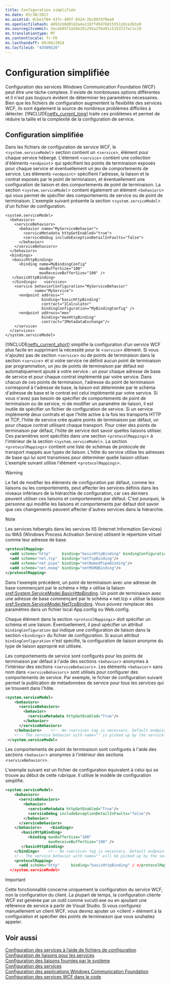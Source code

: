 ```yaml
---
title: Configuration simplifiée
ms.date: 03/30/2017
ms.assetid: dcbe1f84-437c-495f-9324-2bc09fd79ea9
ms.openlocfilehash: 4893cb0d01d2a4a11bffd94768155512dce263a9
ms.sourcegitcommit: 2eceb05f1a5bb261291a1f6a91c5153727ac1c19
ms.translationtype: MT
ms.contentlocale: fr-FR
ms.lasthandoff: 09/04/2018
ms.locfileid: "43509520"
---
```

# <a name="simplified-configuration"></a>Configuration simplifiée
Configuration des services Windows Communication Foundation (WCF) peut être une tâche complexe. Il existe de nombreuses options différentes et il n'est pas toujours évident de déterminer les paramètres nécessaires. Bien que les fichiers de configuration augmentent la flexibilité des services WCF, ils sont également la source de nombreux problèmes difficiles à détecter. [!INCLUDE[netfx_current_long](../../../includes/netfx-current-long-md.md)] traite ces problèmes et permet de réduire la taille et la complexité de la configuration de service.  
  
## <a name="simplified-configuration"></a>Configuration simplifiée  
 Dans les fichiers de configuration de service WCF, le <`system.serviceModel`> section contient un <`service`>, élément pour chaque service hébergé. L'élément <`service`> contient une collection d'éléments <`endpoint`> qui spécifient les points de terminaison exposés pour chaque service et éventuellement un jeu de comportements de service. Les éléments <`endpoint`> spécifient l'adresse, la liaison et le contrat exposés par le point de terminaison, et éventuellement une configuration de liaison et des comportements de point de terminaison. La section <`system.serviceModel`> contient également un élément <`behaviors`> qui vous permet de spécifier des comportements de service ou de point de terminaison. L'exemple suivant présente la section <`system.serviceModel`> d'un fichier de configuration.  
  
```  
<system.serviceModel>  
  <behaviors>  
    <serviceBehaviors>  
      <behavior name="MyServiceBehavior">  
        <serviceMetadata httpGetEnabled="true">  
        <serviceDebug includeExceptionDetailInFaults="false">  
      </behavior>  
    </serviceBehaviors>  
  </behaviors>  
  <bindings>  
   <basicHttpBinding>  
      <binding name=MyBindingConfig"  
               maxBufferSize="100"  
               maxReceiveBufferSize="100" />  
   </basicHttpBinding>  
   </bindings>   <services>  
    <service behaviorConfiguration="MyServiceBehavior"  
             name="MyService">  
      <endpoint address=""  
                binding="basicHttpBinding"  
                contract="ICalculator"  
                bindingConfiguration="MyBindingConfig" />  
      <endpoint address="mex"  
                binding="mexHttpBinding"  
                contract="IMetadataExchange"/>  
    </service>  
  </services>  
</system.serviceModel>  
```  
  
 [!INCLUDE[netfx_current_short](../../../includes/netfx-current-short-md.md)] simplifie la configuration d’un service WCF plus facile en supprimant la nécessité pour le <`service`> élément. Si vous n'ajoutez pas de section <`service`> ou de points de terminaison dans la section <`service`> et si votre service ne définit aucun point de terminaison par programmation, un jeu de points de terminaison par défaut est automatiquement ajouté à votre service : un pour chaque adresse de base de service et pour chaque contrat implémenté par votre service. Dans chacun de ces points de terminaison, l'adresse du point de terminaison correspond à l'adresse de base, la liaison est déterminée par le schéma d'adresse de base et le contrat est celui implémenté par votre service. Si vous n'avez pas besoin de spécifier de comportements de point de terminaison ou de service, ni de modifier un paramètre de liaison, il est inutile de spécifier un fichier de configuration de service. Si un service implémente deux contrats et que l'hôte active à la fois les transports HTTP et TCP, l'hôte de service crée quatre points de terminaison par défaut, un pour chaque contrat utilisant chaque transport. Pour créer des points de terminaison par défaut, l'hôte de service doit savoir quelles liaisons utiliser. Ces paramètres sont spécifiés dans une section <`protocolMappings`> à l'intérieur de la section <`system.serviceModel`>. La section <`protocolMappings`> contient une liste de schémas de protocole de transport mappés aux types de liaison. L'hôte du service utilise les adresses de base qui lui sont transmises pour déterminer quelle liaison utiliser. L'exemple suivant utilise l'élément <`protocolMappings`>.  
  
> [!WARNING]
>  Le fait de modifier les éléments de configuration par défaut, comme les liaisons ou les comportements, peut affecter les services définis dans les niveaux inférieurs de la hiérarchie de configuration, car ces derniers peuvent utiliser ces liaisons et comportements par défaut. C'est pourquoi, la personne qui modifie les liaisons et comportements par défaut doit savoir que ces changements peuvent affecter d'autres services dans la hiérarchie.  
  
> [!NOTE]
>  Les services hébergés dans les services IIS (Internet Information Services) ou WAS (Windows Process Activation Service) utilisent le répertoire virtuel comme leur adresse de base.  
  
```xml  
<protocolMapping>  
  <add scheme="http"     binding="basicHttpBinding" bindingConfiguration="MyBindingConfiguration"/>  
  <add scheme="net.tcp"  binding="netTcpBinding"/>  
  <add scheme="net.pipe" binding="netNamedPipeBinding"/>  
  <add scheme="net.msmq" binding="netMSMQBinding"/>  
</protocolMapping>  
```  
  
 Dans l'exemple précédent, un point de terminaison avec une adresse de base commençant par le schéma « http » utilise la liaison <xref:System.ServiceModel.BasicHttpBinding>. Un point de terminaison avec une adresse de base commençant par le schéma « net.tcp » utilise la liaison <xref:System.ServiceModel.NetTcpBinding>. Vous pouvez remplacer des paramètres dans un fichier local App.config ou Web.config.  
  
 Chaque élément dans la section <`protocolMappings`> doit spécifier un schéma et une liaison. Éventuellement, il peut spécifier un attribut `bindingConfiguration` qui indique une configuration de liaison dans la section <`bindings`> du fichier de configuration. Si aucun attribut `bindingConfiguration` n'est spécifié, la configuration de liaison anonyme du type de liaison approprié est utilisée.  
  
 Les comportements de service sont configurés pour les points de terminaison par défaut à l'aide des sections <`behavior`> anonymes à l'intérieur des sections <`serviceBehaviors`>. Les éléments <`behavior`> sans nom dans <`serviceBehaviors`> sont utilisés pour configurer des comportements de service. Par exemple, le fichier de configuration suivant permet la publication de métadonnées de service pour tous les services qui se trouvent dans l'hôte.  
  
```xml  
<system.serviceModel>  
    <behaviors>  
      <serviceBehaviors>  
        <behavior>  
          <serviceMetadata httpGetEnabled="True"/>  
        </behavior>  
      </serviceBehaviors>  
    </behaviors>    <!-- No <service> tag is necessary. Default endpoints are added to the service -->  
    <!-- The service behavior with name="" is picked up by the service -->  
 </system.serviceModel>  
```  
  
 Les comportements de point de terminaison sont configurés à l'aide des sections <`behavior`> anonymes à l'intérieur des sections <`serviceBehaviors`>.  
  
 L'exemple suivant est un fichier de configuration équivalent à celui qui se trouve au début de cette rubrique. Il utilise le modèle de configuration simplifié.  
  
```xml  
<system.serviceModel>  
    <behaviors>  
      <serviceBehaviors>  
        <behavior>  
          <serviceMetadata httpGetEnabled="True"/>  
          <serviceDebug includeExceptionDetailInFaults="false"/>  
        </behavior>  
      </serviceBehaviors>  
    </behaviors>    <bindings>  
       <basicHttpBinding>  
          <binding maxBufferSize="100"  
                   maxReceiveBufferSize="100" />  
       </basicHttpBinding>  
    </bindings>    <!-- No <service> tag is necessary. Default endpoints will be added to the service -->  
    <!-- The service behavior with name="" will be picked up by the service -->  
    <protocolMapping>  
      <add scheme="http"     binding="basicHttpBinding" / </protocolMapping>  
  </system.serviceModel>  
```  
  
> [!IMPORTANT]
>  Cette fonctionnalité concerne uniquement la configuration du service WCF, non la configuration du client. La plupart de temps, la configuration cliente WCF est générée par un outil comme svcutil.exe ou en ajoutant une référence de service à partir de Visual Studio. Si vous configurez manuellement un client WCF, vous devrez ajouter un \<client > élément à la configuration et spécifier des points de terminaison que vous souhaitez appeler.  
  
## <a name="see-also"></a>Voir aussi  
 [Configuration des services à l’aide de fichiers de configuration](../../../docs/framework/wcf/configuring-services-using-configuration-files.md)  
 [Configuration de liaisons pour les services](../../../docs/framework/wcf/configuring-bindings-for-wcf-services.md)  
 [Configuration des liaisons fournies par le système](../../../docs/framework/wcf/feature-details/configuring-system-provided-bindings.md)  
 [Configuration des services](../../../docs/framework/wcf/configuring-services.md)  
 [Configuration des applications Windows Communication Foundation](https://msdn.microsoft.com/library/13cb368e-88d4-4c61-8eed-2af0361c6d7a)  
 [Configuration des services WCF dans le code](../../../docs/framework/wcf/configuring-wcf-services-in-code.md)
